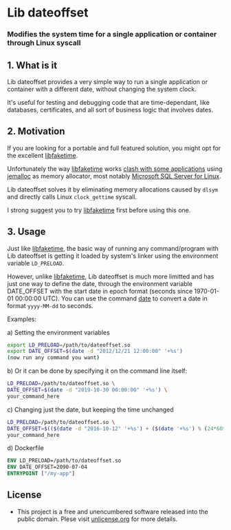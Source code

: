 # Lib dateoffset

### Modifies the system time for a single application or container through Linux syscall

## 1. What is it

Lib dateoffset provides a very simple way to run a single application or container with a different date, without changing the system clock.

It's useful for testing and debugging code that are time-dependant, like databases, certificates, and all sort of business logic that involves dates.

## 2. Motivation

If you are looking for a portable and full featured solution, you might opt for the excellent [libfaketime](https://github.com/wolfcw/libfaketime).

Unfortunately the way [libfaketime](https://github.com/wolfcw/libfaketime) works [clash with some applications](https://github.com/wolfcw/libfaketime/issues/130) using [jemalloc](http://jemalloc.net/) as memory allocator, most notably [Microsoft SQL Server for Linux](https://hub.docker.com/_/microsoft-mssql-server).

Lib dateoffset solves it by eliminating memory allocations caused by `dlsym` and directly calls Linux `clock_gettime` syscall.

I strong suggest you to try [libfaketime](https://github.com/wolfcw/libfaketime) first before using this one.

## 3. Usage

Just like [libfaketime](https://github.com/wolfcw/libfaketime), the basic way of running any command/program with Lib dateoffset is getting it loaded by system's linker using the environment variable `LD_PRELOAD`.

However, unlike [libfaketime](https://github.com/wolfcw/libfaketime), Lib dateoffset is much more limitted and has just one way to define the date, through the environment variable DATE_OFFSET with the start date in epoch format (seconds since 1970-01-01 00:00:00 UTC). You can use the command [date](https://man7.org/linux/man-pages/man1/date.1.html) to convert a date in format `yyyy-MM-dd` to seconds.

Examples:

a) Setting the environment variables

```bash
export LD_PRELOAD=/path/to/dateoffset.so
export DATE_OFFSET=$(date -d "2012/12/21 12:00:00" '+%s')
(now run any command you want)
```

b) Or it can be done by specifying it on the command line itself:

```bash
LD_PRELOAD=/path/to/dateoffset.so \
DATE_OFFSET=$(date -d "2019-10-30 00:00:00" '+%s') \
your_command_here
```

c) Changing just the date, but keeping the time unchanged

```bash
LD_PRELOAD=/path/to/dateoffset.so \
DATE_OFFSET=$(($(date -d "2016-10-12" '+%s') + ($(date '+%s') % (24*60*60)))) \
your_command_here
```

d) Dockerfile

```Dockerfile
ENV LD_PRELOAD=/path/to/dateoffset.so
ENV DATE_OFFSET=2090-07-04
ENTRYPOINT ["/my-app"]
```

## License

* This project is a free and unencumbered software released into the public domain. Plese visit [unlicense.org](https://unlicense.org/) for more details.

